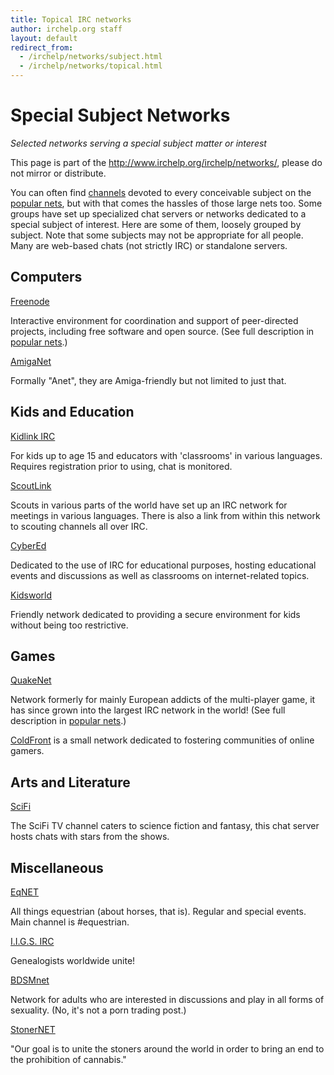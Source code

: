 ```yaml
---
title: Topical IRC networks
author: irchelp.org staff
layout: default
redirect_from:
  - /irchelp/networks/subject.html
  - /irchelp/networks/topical.html
---
```


# Special Subject Networks

_Selected networks serving a special subject matter or interest_

This page is part of the <http://www.irchelp.org/irchelp/networks/>, please do not mirror or distribute.

You can often find [channels](../chanlist/) devoted to every conceivable subject on the [popular nets](popular.html), but with that comes the hassles of those large nets too. Some groups have set up specialized chat servers or networks dedicated to a special subject of interest. Here are some of them, loosely grouped by subject. Note that some subjects may not be appropriate for all people. Many are web-based chats (not strictly IRC) or standalone servers.

## Computers

[Freenode](http://freenode.info/)

Interactive environment for coordination and support of peer-directed projects, including free software and open source. (See full description in [popular nets](popular.html).)

[AmigaNet](http://www.amiganet.org/)

Formally "Anet", they are Amiga-friendly but not limited to just that.

## Kids and Education

[Kidlink IRC](http://www.kidlink.org/IRC/)

For kids up to age 15 and educators with 'classrooms' in various languages. Requires registration prior to using, chat is monitored.

[ScoutLink](http://www.scoutlink.org/)

Scouts in various parts of the world have set up an IRC network for meetings in various languages. There is also a link from within this network to scouting channels all over IRC.

[CyberEd](http://www.cybered.net/)

Dedicated to the use of IRC for educational purposes, hosting educational events and discussions as well as classrooms on internet-related topics.

[Kidsworld](http://www.kidsworld.org/)

Friendly network dedicated to providing a secure environment for kids without being too restrictive.

## Games

[QuakeNet](http://www.quakenet.org/)

Network formerly for mainly European addicts of the multi-player game, it has since grown into the largest IRC network in the world! (See full description in [popular nets](popular.html).)

[ColdFront](http://www.coldfront.net) is a small network dedicated to fostering communities of online gamers.

## Arts and Literature

[SciFi](http://www.scifi.com/chat/)

The SciFi TV channel caters to science fiction and fantasy, this chat server hosts chats with stars from the shows.

## Miscellaneous

[EqNET](http://www.equestrianpages.com)

All things equestrian (about horses, that is). Regular and special events. Main channel is #equestrian.

[I.I.G.S. IRC](http://www.iigs.org/irc/index.htm)

Genealogists worldwide unite!

[BDSMnet](http://www.bondage.com/irc/servers.asp)

Network for adults who are interested in discussions and play in all forms of sexuality. (No, it's not a porn trading post.)

[StonerNET](http://stonernet.org/)

"Our goal is to unite the stoners around the world in order to bring an end to the prohibition of cannabis."
